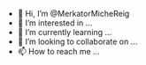 - 👋 Hi, I’m @MerkatorMicheReig
- 👀 I’m interested in ...
- 🌱 I’m currently learning ...
- 💞️ I’m looking to collaborate on ...
- 📫 How to reach me ...

<!---
MerkatorMicheReig/MerkatorMicheReig is a ✨ special ✨ repository because its `README.md` (this file) appears on your GitHub profile.
You can click the Preview link to take a look at your changes.
--->

